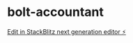 # bolt-accountant

[Edit in StackBlitz next generation editor ⚡️](https://stackblitz.com/~/github.com/chialing712/bolt-accountant)